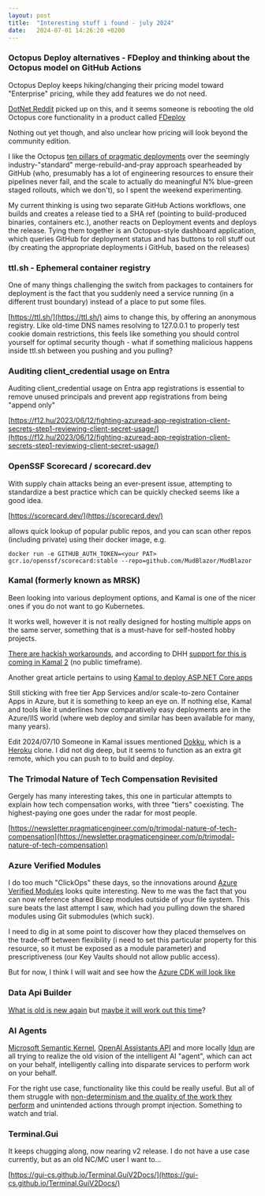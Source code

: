 ```yaml
---
layout: post
title:  "Interesting stuff i found - july 2024"
date:   2024-07-01 14:26:20 +0200
---
```

### Octopus Deploy alternatives - FDeploy and thinking about the Octopus model on GitHub Actions
Octopus Deploy keeps hiking/changing their pricing model toward "Enterprise" pricing, while they add features we do not need.

[DotNet Reddit](https://www.reddit.com/r/dotnet/comments/125otok/octopus_deploy_alternatives/) picked up on this, and it seems someone 
is rebooting the old Octopus core functionality in a product called [FDeploy](https://www.fdeploy.com/)

Nothing out yet though, and also unclear how pricing will look beyond the community edition.

I like the Octopus [ten pillars of pragmatic deployments](https://octopus.com/whitepapers/ten-pillars-of-pragmatic-deployments) over the
seemingly industry-"standard" merge-rebuild-and-pray approach spearheaded by GitHub (who, presumably has a lot of engineering resources to 
ensure their pipelines never fail, and the scale to actually do meaningful N% blue-green staged rollouts, which we don't), so I spent the weekend experimenting.

My current thinking is using two separate GitHub Actions workflows, one builds and creates a release tied to a SHA ref (pointing to build-produced binaries, containers etc.), another reacts on Deployment
events and deploys the release. Tying them together is an Octopus-style dashboard application, which queries GitHub for deployment status and has 
buttons to roll stuff out (by creating the appropriate deployments i GitHub, based on the releases)

### ttl.sh - Ephemeral container registry
One of many things challenging the switch from packages to containers for deployment is the fact that you suddenly need a service running (in a different trust boundary) instead of a place to put some files.

[https://ttl.sh/](https://ttl.sh/) aims to change this, by offering an anonymous registry. Like old-time DNS names resolving to 127.0.0.1 to properly test cookie domain restrictions, this feels like something you should control yourself for optimal security though - what if something malicious happens inside ttl.sh between you pushing and you pulling?

### Auditing client_credential usage on Entra
Auditing client_credential usage on Entra app registrations is essential to remove unused principals and prevent app registrations from being "append only"

[https://f12.hu/2023/06/12/fighting-azuread-app-registration-client-secrets-step1-reviewing-client-secret-usage/](https://f12.hu/2023/06/12/fighting-azuread-app-registration-client-secrets-step1-reviewing-client-secret-usage/)

### OpenSSF Scorecard / scorecard.dev
With supply chain attacks being an ever-present issue, attempting to standardize a best practice which can be quickly checked seems like a good idea.

[https://scorecard.dev/](https://scorecard.dev/)

allows quick lookup of popular public repos, and you can scan other repos (including private) using their docker image, e.g.

`docker run -e GITHUB_AUTH_TOKEN=<your PAT> gcr.io/openssf/scorecard:stable --repo=github.com/MudBlazor/MudBlazor`

### Kamal (formerly known as MRSK)
Been looking into various deployment options, and Kamal is one of the nicer ones if you do not want to go Kubernetes.

It works well, however it is not really designed for hosting multiple apps on the same server, something that is a must-have for self-hosted hobby projects.

[There are hackish workarounds](https://github.com/basecamp/kamal/discussions/257), and according to DHH [support for this is coming in Kamal 2](https://twitter.com/dhh/status/1766151697817313628) (no public timeframe).

Another great article pertains to using [Kamal to deploy ASP.NET Core apps](https://chekkan.com/2024/05/24/kamal-deploy-asp-net-core-website.html)

Still sticking with free tier App Services and/or scale-to-zero Container Apps in Azure, but it is something to keep an eye on. If nothing else, Kamal and tools like it underlines how comparatively easy deployments are in the Azure/IIS world 
(where web deploy and similar has been available for many, many years).

Edit 2024/07/10 Someone in Kamal issues mentioned [Dokku](https://dokku.com/docs/getting-started/installation/), which is a [Heroku](https://www.heroku.com/) clone. I did not dig deep, but it seems to function as an extra git remote, which you can push to to build and deploy.

### The Trimodal Nature of Tech Compensation Revisited
Gergely has many interesting takes, this one in particular attempts to explain how tech compensation works, with three "tiers" coexisting. The highest-paying one goes under the radar for most people. 

[https://newsletter.pragmaticengineer.com/p/trimodal-nature-of-tech-compensation](https://newsletter.pragmaticengineer.com/p/trimodal-nature-of-tech-compensation)

### Azure Verified Modules
I do too much "ClickOps" these days, so the innovations around [Azure Verified Modules](https://azure.github.io/Azure-Verified-Modules/concepts/what-why-how/) looks quite interesting. New to me was the fact that you can now 
reference shared Bicep modules outside of your file system. This sure beats the last attempt I saw, which had you pulling down the shared modules using Git submodules (which suck). 

I need to dig in at some point to discover how they placed themselves on the trade-off between flexibility (i need to set this particular property for this resource, so it must be exposed as a module parameter) and prescriptiveness 
(our Key Vaults should not allow public access).

But for now, I think I will wait and see how the [Azure CDK will look like](https://x.com/davidfowl/status/1800785055620698587)

### Data Api Builder
[What is old is new again](https://learn.microsoft.com/en-us/visualstudio/data-tools/windows-communication-foundation-services-and-wcf-data-services-in-visual-studio?view=vs-2022&tabs=csharp#what-are-wcf-data-services) but [maybe it will work out this time](https://github.com/Azure/data-api-builder)?

### AI Agents
[Microsoft Semantic Kernel](https://github.com/microsoft/semantic-kernel), [OpenAI Assistants API](https://platform.openai.com/docs/assistants/overview) and more locally [Idun](https://mjolner.dk/idunai/) are all trying to realize the old vision of the intelligent AI "agent", which can act on your behalf, intelligently calling into disparate services to perform work on your behalf.

For the right use case, functionality like this could be really useful. But all of them struggle with [non-determinism and the quality of the work they perform](https://valoremreply.com/post/understanding-semantic-kernel/) and unintended actions through prompt injection. Something to watch and trial.

### Terminal.Gui
It keeps chugging along, now nearing v2 release. I do not have a use case currently, but as an old NC/MC user I want to...

[https://gui-cs.github.io/Terminal.GuiV2Docs/](https://gui-cs.github.io/Terminal.GuiV2Docs/)
